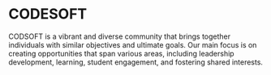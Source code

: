 # CODESOFT
 CODSOFT is a vibrant and diverse community that brings together individuals with similar objectives and ultimate goals. Our main focus is on creating opportunities that span various areas, including leadership development, learning, student engagement, and fostering shared interests.
